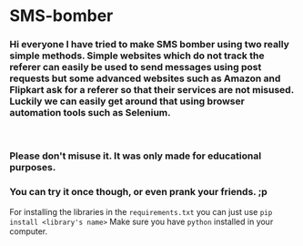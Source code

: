 # SMS-bomber

### Hi everyone I have tried to make SMS bomber using two really simple methods. Simple websites which do not track the referer can easily be used to send messages using post requests but some advanced websites such as Amazon and Flipkart ask for a referer so that their services are not misused. Luckily we can easily get around that using browser automation tools such as Selenium.

<br>

### Please don't misuse it. It was only made for educational purposes.
### You can try it once though, or even prank your friends. ;p

For installing the libraries in the `requirements.txt` you can just use `pip install <library's name>` Make sure you have `python` installed in your computer.
